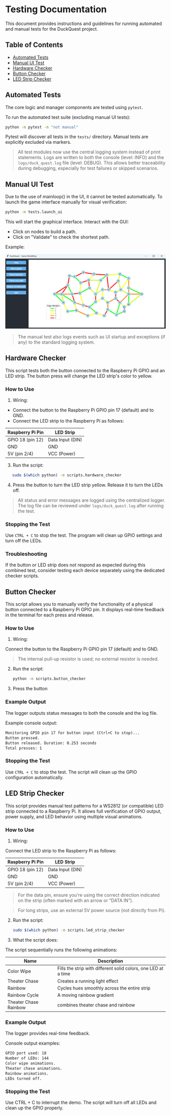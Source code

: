 # Testing Documentation

This document provides instructions and guidelines for running automated and manual tests for the DuckQuest project.

## Table of Contents

- [Automated Tests](#automated-tests)
- [Manual UI Test](#manual-ui-test)
- [Hardware Checker](#hardware-checker)
- [Button Checker](#button-checker)
- [LED Strip Checker](#led-strip-checker)

## Automated Tests

The core logic and manager components are tested using `pytest`.

To run the automated test suite (excluding manual UI tests):

```bash
python -m pytest -m "not manual"
```

Pytest will discover all tests in the `tests/` directory. Manual tests are explicitly excluded via markers.

> All test modules now use the central logging system instead of print statements.
> Logs are written to both the console (level: INFO) and the `logs/duck_quest.log` file (level: DEBUG).
> This allows better traceability during debugging, especially for test failures or skipped scenarios.

## Manual UI Test

Due to the use of mainloop() in the UI, it cannot be tested automatically.
To launch the game interface manually for visual verification:

```bash
python -m tests.launch_ui
```
This will start the graphical interface. Interact with the GUI:
- Click on nodes to build a path.
- Click on "Validate" to check the shortest path.

Example:

![Duck Quest Graph](../duckquest/assets/images/game_interface.png)

> The manual test also logs events such as UI startup and exceptions (if any) to the standard logging system.

## Hardware Checker

This script tests both the button connected to the Raspberry Pi GPIO and an LED strip. The button press will change the LED strip's color to yellow.

### How to Use

1. Wiring:

- Connect the button to the Raspberry Pi GPIO pin 17 (default) and to GND.
- Connect the LED strip to the Raspberry Pi as follows:

| Raspberry Pi Pin |    LED Strip     |
|------------------|------------------|
| GPIO 18 (pin 12) | Data Input (DIN) |
|	    GND         |       GND        |
|   5V (pin 2/4)   |	  VCC (Power)    |

3. Run the script:
```bash
   sudo $(which python) -m scripts.hardware_checker
```
4. Press the button to turn the LED strip yellow. Release it to turn the LEDs off.

> All status and error messages are logged using the centralized logger. The log file can be reviewed under `logs/duck_quest.log` after running the test.

### Stopping the Test

Use `CTRL + C` to stop the test. The program will clean up GPIO settings and turn off the LEDs.

### Troubleshooting

If the button or LED strip does not respond as expected during this combined test, consider testing each device separately using the dedicated checker scripts.

## Button Checker

This script allows you to manually verify the functionality of a physical button connected to a Raspberry Pi GPIO pin. It displays real-time feedback in the terminal for each press and release.

### How to Use

1. Wiring:

Connect the button to the Raspberry Pi GPIO pin 17 (default) and to GND.

> The internal pull-up resistor is used; no external resistor is needed.

2. Run the script:
   ```bash
   python -m scripts.button_checker
   ```
3. Press the button

### Example Output

The logger outputs status messages to both the console and the log file. 

Example console output:

```plaintext
Monitoring GPIO pin 17 for button input (Ctrl+C to stop)...
Button pressed.
Button released. Duration: 0.253 seconds
Total presses: 1
```

### Stopping the Test

Use `CTRL + C` to stop the test. The script will clean up the GPIO configuration automatically.

## LED Strip Checker

This script provides manual test patterns for a WS2812 (or compatible) LED strip connected to a Raspberry Pi. It allows full verification of GPIO output, power supply, and LED behavior using multiple visual animations.

### How to Use

1. Wiring:

Connect the LED strip to the Raspberry Pi as follows:

| Raspberry Pi Pin |    LED Strip     |
|------------------|------------------|
| GPIO 18 (pin 12) | Data Input (DIN) |
|	     GND        |       GND        |
|   5V (pin 2/4)   |	   VCC (Power)   |

> For the data pin, ensure you're using the correct direction indicated on the strip (often marked with an arrow or “DATA IN”).

> For long strips, use an external 5V power source (not directly from Pi).

2. Run the script:
   ```bash
   sudo $(which python) -m scripts.led_strip_checker
   ```
3. What the script does:

The script sequentially runs the following animations:

|     Name     |   Description                                                |
|--------------|--------------------------------------------------------------|
|  Color Wipe  |Fills the strip with different solid colors, one LED at a time|
| Theater Chase|Creates a running light effect                                |
|   Rainbow    |Cycles hues smoothly across the entire strip                  |
| Rainbow Cycle|A moving rainbow gradient                                     |
|Theater Chase Rainbow|combines theater chase and rainbow                     |

### Example Output

The logger provides real-time feedback. 

Console output examples:

```plaintext
GPIO port used: 18
Number of LEDs: 144
Color wipe animations.
Theater chase animations.
Rainbow animations.
LEDs turned off.
```
### Stopping the Test

Use CTRL + C to interrupt the demo. The script will turn off all LEDs and clean up the GPIO properly.
